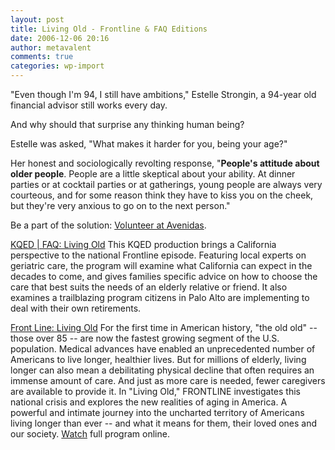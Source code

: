 ```yaml
---
layout: post
title: Living Old - Frontline & FAQ Editions
date: 2006-12-06 20:16
author: metavalent
comments: true
categories: wp-import
---
```

"Even though I'm 94, I still have ambitions," Estelle Strongin, a 94-year old financial advisor still works every day.

And why should that surprise any thinking human being?

Estelle was asked, "What makes it harder for you, being your age?"

Her honest and sociologically revolting response, "<strong>People's attitude about older people</strong>. People are a little skeptical about your ability. At dinner parties or at cocktail parties or at gatherings, young people are always very courteous, and for some reason think they have to kiss you on the cheek, but they're very anxious to go on to the next person."

Be a part of the solution: <a href="https://www.avenidas.org/site.php?page=volunteering" target="_blank">Volunteer at Avenidas</a>.

<a href="https://www.kqed.org/programs/tv/program-landing.jsp?progID=15050" target="_blank">KQED | FAQ: Living Old</a>
This KQED production brings a California perspective to the national Frontline episode. Featuring local experts on geriatric care, the program will examine what California can expect in the decades to come, and gives families specific advice on how to choose the care that best suits the needs of an elderly relative or friend. It also examines a trailblazing program citizens in Palo Alto are implementing to deal with their own retirements.

<a href="https://www.pbs.org/wgbh/pages/frontline/livingold/" target="_blank">Front Line: Living Old</a>
For the first time in American history, "the old old" -- those over 85 -- are now the fastest growing segment of the U.S. population. Medical advances have enabled an unprecedented number of Americans to live longer, healthier lives. But for millions of elderly, living longer can also mean a debilitating physical decline that often requires an immense amount of care. And just as more care is needed, fewer caregivers are available to provide it. In "Living Old," FRONTLINE investigates this national crisis and explores the new realities of aging in America. A powerful and intimate journey into the uncharted territory of Americans living longer than ever -- and what it means for them, their loved ones and our society. <a href="https://www.pbs.org/wgbh/pages/frontline/livingold/view/" target="_blank">Watch</a> full program online.

